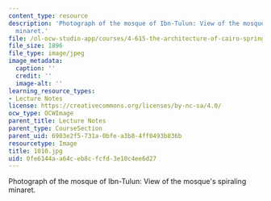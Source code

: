 ```yaml
---
content_type: resource
description: 'Photograph of the mosque of Ibn-Tulun: View of the mosque''s spiraling
  minaret.'
file: /ol-ocw-studio-app/courses/4-615-the-architecture-of-cairo-spring-2002/0fe6144aa64ceb8cfcfd3e10c4ee6d27_1010.jpg
file_size: 1896
file_type: image/jpeg
image_metadata:
  caption: ''
  credit: ''
  image-alt: ''
learning_resource_types:
- Lecture Notes
license: https://creativecommons.org/licenses/by-nc-sa/4.0/
ocw_type: OCWImage
parent_title: Lecture Notes
parent_type: CourseSection
parent_uid: 6903e2f5-731a-0bfe-a3b8-4ff0493b836b
resourcetype: Image
title: 1010.jpg
uid: 0fe6144a-a64c-eb8c-fcfd-3e10c4ee6d27
---
```

Photograph of the mosque of Ibn-Tulun: View of the mosque's spiraling minaret.